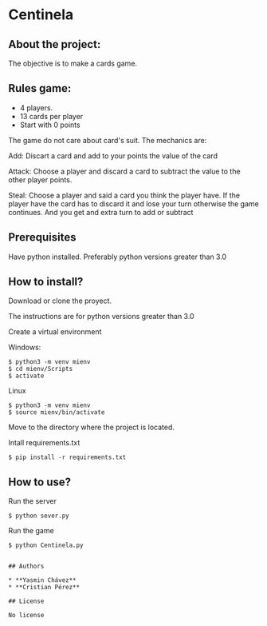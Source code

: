 # Centinela 

## About the project:
The objective is to make a cards game.

## Rules game:
- 4 players. 
- 13 cards per player
- Start with 0 points

The game do not care about card's suit. The mechanics are: 

Add: Discart a card and add to your points the value of the card 

Attack: Choose a player and discard a card to subtract the value to the other player points.

Steal: Choose a player and said a card you think the player have. If the player have the card has to discard it and lose your turn otherwise the game continues. And you get and extra turn to add or subtract

## Prerequisites
Have python installed. 
Preferably python versions greater than 3.0

## How to install?
Download or clone the proyect.

The instructions are for python versions greater than 3.0

Create a virtual environment

Windows:
```
$ python3 -m venv mienv
$ cd mienv/Scripts
$ activate
```

Linux

```
$ python3 -m venv mienv
$ source mienv/bin/activate
```

Move to the directory where the project is located. 

Intall requirements.txt

```
$ pip install -r requirements.txt
```

## How to use?

Run the server

```
$ python sever.py
```

Run the game

```
$ python Centinela.py


## Authors

* **Yasmin Chávez** 
* **Cristian Pérez** 

## License

No license


```
